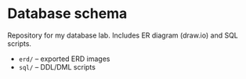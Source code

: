 # Database schema

Repository for my database lab.
Includes ER diagram (draw.io) and SQL scripts.

- `erd/` – exported ERD images
- `sql/` – DDL/DML scripts
